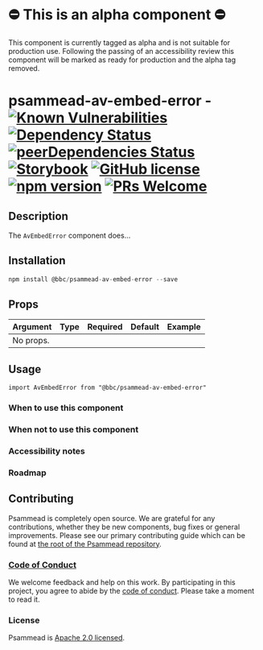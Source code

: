 # ⛔️ This is an alpha component ⛔️

This component is currently tagged as alpha and is not suitable for production use. Following the passing of an accessibility review this component will be marked as ready for production and the alpha tag removed.

# psammead-av-embed-error - [![Known Vulnerabilities](https://snyk.io/test/github/bbc/psammead/badge.svg?targetFile=packages%2Fcomponents%2Fpsammead-av-embed-error%2Fpackage.json)](https://snyk.io/test/github/bbc/psammead?targetFile=packages%2Fcomponents%2Fpsammead-av-embed-error%2Fpackage.json) [![Dependency Status](https://david-dm.org/bbc/psammead.svg?path=packages/components/psammead-av-embed-error)](https://david-dm.org/bbc/psammead?path=packages/components/psammead-av-embed-error) [![peerDependencies Status](https://david-dm.org/bbc/psammead/peer-status.svg?path=packages/components/psammead-av-embed-error)](https://david-dm.org/bbc/psammead?path=packages/components/psammead-av-embed-error&type=peer) [![Storybook](https://raw.githubusercontent.com/storybooks/brand/master/badge/badge-storybook.svg?sanitize=true)](https://bbc.github.io/psammead/?path=/story/av-embed-error--containing-image) [![GitHub license](https://img.shields.io/badge/license-Apache%202.0-blue.svg)](https://github.com/bbc/psammead/blob/latest/LICENSE) [![npm version](https://img.shields.io/npm/v/@bbc/psammead-av-embed-error.svg)](https://www.npmjs.com/package/@bbc/psammead-av-embed-error) [![PRs Welcome](https://img.shields.io/badge/PRs-welcome-brightgreen.svg)](https://github.com/bbc/psammead/blob/latest/CONTRIBUTING.md)

## Description

The `AvEmbedError` component does...

## Installation

```jsx
npm install @bbc/psammead-av-embed-error --save
```

## Props

| Argument  | Type | Required | Default | Example |
| --------- | ---- | -------- | ------- | ------- |
| No props. |      |          |         |         |

## Usage

<!-- Description of the component usage -->

```
import AvEmbedError from "@bbc/psammead-av-embed-error"
```

### When to use this component

<!-- Description of the where the component can be used -->

### When not to use this component

<!-- Description of the where the component shouldn't can be used -->

### Accessibility notes

<!-- Information about accessibility for this component -->

### Roadmap

<!-- Known future changes of the component -->

## Contributing

Psammead is completely open source. We are grateful for any contributions, whether they be new components, bug fixes or general improvements. Please see our primary contributing guide which can be found at [the root of the Psammead repository](https://github.com/bbc/psammead/blob/latest/CONTRIBUTING.md).

### [Code of Conduct](https://github.com/bbc/psammead/blob/latest/CODE_OF_CONDUCT.md)

We welcome feedback and help on this work. By participating in this project, you agree to abide by the [code of conduct](https://github.com/bbc/psammead/blob/latest/CODE_OF_CONDUCT.md). Please take a moment to read it.

### License

Psammead is [Apache 2.0 licensed](https://github.com/bbc/psammead/blob/latest/LICENSE).
